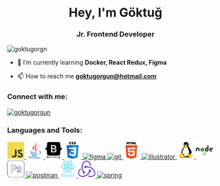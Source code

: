 <!--
**goktugorgn/goktugorgn** is a ✨ _special_ ✨ repository because its `README.md` (this file) appears on your GitHub profile.

Here are some ideas to get you started:

- 🔭 I’m currently working on ...
- 🌱 I’m currently learning ...
- 👯 I’m looking to collaborate on ...
- 🤔 I’m looking for help with ...
- 💬 Ask me about ...
- 📫 How to reach me: ...
- 😄 Pronouns: ...
- ⚡ Fun fact: ...
-->

<h1 align="center">Hey, I'm Göktuğ</h1>
<h3 align="center">Jr. Frontend Developer</h3>

<p align="left"> <img
        src="https://komarev.com/ghpvc/?username=goktugorgn&label=Profile%20views&color=0e75b6&style=plastic"
        alt="goktugorgn" /> </p>

- 🌱 I’m currently learning **Docker, React Redux, Figma**

- 📫 How to reach me **goktugorgun@hotmail.com**

<h3 align="left">Connect with me:</h3>
<p align="left">
    <a href="https://linkedin.com/in/goktugorgun" target="blank"><img align="center"
            src="https://raw.githubusercontent.com/rahuldkjain/github-profile-readme-generator/master/src/images/icons/Social/linked-in-alt.svg"
            alt="goktugorgun" height="30" width="40" /></a>
</p>

<h3 align="left">Languages and Tools:</h3>
<p align="left"> <a href="https://www.gnu.org/software/bash/" target="_blank" rel="noreferrer"> <img
            <p align="left">
                <a href="https://developer.mozilla.org/en-US/docs/Web/JavaScript" target="_blank" rel="noreferrer">
                    <img src="https://raw.githubusercontent.com/devicons/devicon/master/icons/javascript/javascript-original.svg"
                        alt="javascript" width="40" height="40" />
                </a>
                <a href="https://www.java.com" target="_blank" rel="noreferrer">
                    <img src="https://raw.githubusercontent.com/devicons/devicon/master/icons/java/java-original.svg" alt="java"
                        width="40" height="40" />
                </a>
                <a href="https://www.vectorlogo.zone/logos/gnu_bash/gnu_bash-icon.svg" alt="bash" width="40" height="40" />
                </a>
                <a href="https://getbootstrap.com" target="_blank" rel="noreferrer">
                    <img src="https://raw.githubusercontent.com/devicons/devicon/master/icons/bootstrap/bootstrap-plain-wordmark.svg"
                        alt="bootstrap" width="40" height="40" />
                </a>
                <a href="https://www.w3schools.com/css/" target="_blank" rel="noreferrer">
                    <img src="https://raw.githubusercontent.com/devicons/devicon/master/icons/css3/css3-original-wordmark.svg"
                        alt="css3" width="40" height="40" />
                </a>
                <a href="https://www.figma.com/" target="_blank" rel="noreferrer">
                    <img src="https://www.vectorlogo.zone/logos/figma/figma-icon.svg" alt="figma" width="40" height="40" />
                </a>
                <a href="https://git-scm.com/" target="_blank" rel="noreferrer">
                    <img src="https://www.vectorlogo.zone/logos/git-scm/git-scm-icon.svg" alt="git" width="40" height="40" />
                </a>
                <a href="https://www.w3.org/html/" target="_blank" rel="noreferrer">
                    <img src="https://raw.githubusercontent.com/devicons/devicon/master/icons/html5/html5-original-wordmark.svg"
                        alt="html5" width="40" height="40" />
                </a>
                <a href="https://www.adobe.com/in/products/illustrator.html" target="_blank" rel="noreferrer">
                    <img src="https://www.vectorlogo.zone/logos/adobe_illustrator/adobe_illustrator-icon.svg" alt="illustrator"
                        width="40" height="40" />
                </a>
                <a href="https://www.linux.org/" target="_blank" rel="noreferrer">
                    <img src="https://raw.githubusercontent.com/devicons/devicon/master/icons/linux/linux-original.svg" alt="linux"
                        width="40" height="40" />
                </a>
                <a href="https://nodejs.org" target="_blank" rel="noreferrer">
                    <img src="https://raw.githubusercontent.com/devicons/devicon/master/icons/nodejs/nodejs-original-wordmark.svg"
                        alt="nodejs" width="40" height="40" />
                </a>
                <a href="https://www.photoshop.com/en" target="_blank" rel="noreferrer">
                    <img src="https://raw.githubusercontent.com/devicons/devicon/master/icons/photoshop/photoshop-line.svg"
                        alt="photoshop" width="40" height="40" />
                </a>
                <a href="https://postman.com" target="_blank" rel="noreferrer">
                    <img src="https://www.vectorlogo.zone/logos/getpostman/getpostman-icon.svg" alt="postman" width="40" height="40" />
                </a>
                <a href="https://reactjs.org/" target="_blank" rel="noreferrer">
                    <img src="https://raw.githubusercontent.com/devicons/devicon/master/icons/react/react-original-wordmark.svg"
                        alt="react" width="40" height="40" />
                </a>
                <a href="https://redux.js.org" target="_blank" rel="noreferrer">
                    <img src="https://raw.githubusercontent.com/devicons/devicon/master/icons/redux/redux-original.svg" alt="redux"
                        width="40" height="40" />
                </a>
                <a href="https://spring.io/" target="_blank" rel="noreferrer">
                    <img src="https://www.vectorlogo.zone/logos/springio/springio-icon.svg" alt="spring" width="40" height="40" />
                </a>
            </p>
